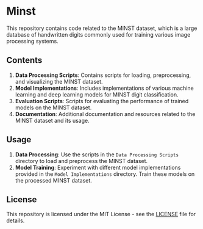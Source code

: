 # Minst

This repository contains code related to the MINST dataset, which is a large database of handwritten digits commonly used for training various image processing systems.

## Contents

1. **Data Processing Scripts**: Contains scripts for loading, preprocessing, and visualizing the MINST dataset.
2. **Model Implementations**: Includes implementations of various machine learning and deep learning models for MINST digit classification.
3. **Evaluation Scripts**: Scripts for evaluating the performance of trained models on the MINST dataset.
4. **Documentation**: Additional documentation and resources related to the MINST dataset and its usage.

## Usage

1. **Data Processing**: Use the scripts in the `Data Processing Scripts` directory to load and preprocess the MINST dataset.
2. **Model Training**: Experiment with different model implementations provided in the `Model Implementations` directory. Train these models on the processed MINST dataset.


## License

This repository is licensed under the MIT License - see the [LICENSE](LICENSE) file for details.
